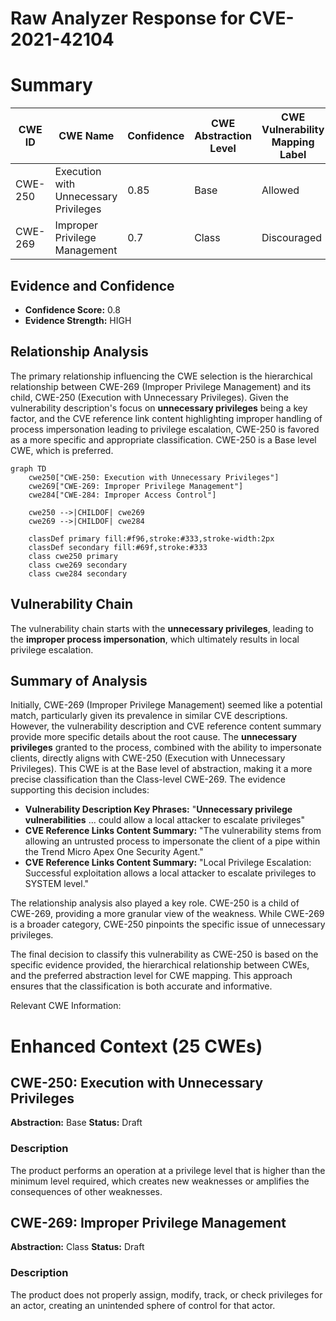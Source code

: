 # Raw Analyzer Response for CVE-2021-42104

# Summary
| CWE ID  | CWE Name   | Confidence | CWE Abstraction Level | CWE Vulnerability Mapping Label | CWE-Vulnerability Mapping Notes |
|-----------------|----------------------------------------------|----------------|-------------------------|-----------------------------------|-----------------------------------|
| CWE-250 | Execution with Unnecessary Privileges | 0.85 | Base  | Allowed | Primary CWE |
| CWE-269 | Improper Privilege Management | 0.7 | Class | Discouraged | Secondary Candidate |

## Evidence and Confidence

*   **Confidence Score:** 0.8
*   **Evidence Strength:** HIGH

## Relationship Analysis
The primary relationship influencing the CWE selection is the hierarchical relationship between CWE-269 (Improper Privilege Management) and its child, CWE-250 (Execution with Unnecessary Privileges). Given the vulnerability description's focus on **unnecessary privileges** being a key factor, and the CVE reference link content highlighting improper handling of process impersonation leading to privilege escalation, CWE-250 is favored as a more specific and appropriate classification. CWE-250 is a Base level CWE, which is preferred.

```mermaid
graph TD
    cwe250["CWE-250: Execution with Unnecessary Privileges"]
    cwe269["CWE-269: Improper Privilege Management"]
    cwe284["CWE-284: Improper Access Control"]

    cwe250 -->|CHILDOF| cwe269
    cwe269 -->|CHILDOF| cwe284

    classDef primary fill:#f96,stroke:#333,stroke-width:2px
    classDef secondary fill:#69f,stroke:#333
    class cwe250 primary
    class cwe269 secondary
    class cwe284 secondary
```

## Vulnerability Chain
The vulnerability chain starts with the **unnecessary privileges**, leading to the **improper process impersonation**, which ultimately results in local privilege escalation.

## Summary of Analysis
Initially, CWE-269 (Improper Privilege Management) seemed like a potential match, particularly given its prevalence in similar CVE descriptions. However, the vulnerability description and CVE reference content summary provide more specific details about the root cause. The **unnecessary privileges** granted to the process, combined with the ability to impersonate clients, directly aligns with CWE-250 (Execution with Unnecessary Privileges). This CWE is at the Base level of abstraction, making it a more precise classification than the Class-level CWE-269. The evidence supporting this decision includes:

*   **Vulnerability Description Key Phrases:** "**Unnecessary privilege vulnerabilities** ... could allow a local attacker to escalate privileges"
*   **CVE Reference Links Content Summary:** "The vulnerability stems from allowing an untrusted process to impersonate the client of a pipe within the Trend Micro Apex One Security Agent."
*   **CVE Reference Links Content Summary:** "Local Privilege Escalation: Successful exploitation allows a local attacker to escalate privileges to SYSTEM level."

The relationship analysis also played a key role. CWE-250 is a child of CWE-269, providing a more granular view of the weakness. While CWE-269 is a broader category, CWE-250 pinpoints the specific issue of unnecessary privileges.

The final decision to classify this vulnerability as CWE-250 is based on the specific evidence provided, the hierarchical relationship between CWEs, and the preferred abstraction level for CWE mapping. This approach ensures that the classification is both accurate and informative.

Relevant CWE Information:

# Enhanced Context (25 CWEs)

## CWE-250: Execution with Unnecessary Privileges
**Abstraction:** Base
**Status:** Draft

### Description
The product performs an operation at a privilege level that is higher than the minimum level required, which creates new weaknesses or amplifies the consequences of other weaknesses.

## CWE-269: Improper Privilege Management
**Abstraction:** Class
**Status:** Draft

### Description
The product does not properly assign, modify, track, or check privileges for an actor, creating an unintended sphere of control for that actor.